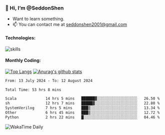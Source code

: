 ### 👋 Hi, I’m @SeddonShen
- Want to learn something.
- 📫 You can contact me at seddonshen2001@gmail.com

#### Technologies:

![skills](https://skillicons.dev/icons?i=scala,js,html,css,bootstrap,jquery,c,cpp,cloudflare,django,docker,flask,git,github,githubactions,linux,latex,mysql,nodejs,ps,php,pr,py,raspberrypi,redis,unreal,v,vscode,vue,bash)

#### Monthly Coding:
[![Top Langs](https://github-readme-stats.vercel.app/api/top-langs?username=seddonshen&show_icons=true&locale=en&layout=compact&hide=html&langs_count=8)](https://github.com/SeddonShen/)
[![Anurag's github stats](https://github-readme-stats.vercel.app/api?username=SeddonShen&count_private=true&show_icons=true)](https://github.com/anuraghazra/github-readme-stats)
<!--START_SECTION:waka-->

```txt
From: 13 July 2024 - To: 12 August 2024

Total Time: 53 hrs 8 mins

Scala             14 hrs 5 mins   ██████▓░░░░░░░░░░░░░░░░░░   26.50 %
sh                12 hrs 7 mins   █████▓░░░░░░░░░░░░░░░░░░░   22.80 %
SystemVerilog     7 hrs 5 mins    ███▒░░░░░░░░░░░░░░░░░░░░░   13.34 %
Other             6 hrs 45 mins   ███▒░░░░░░░░░░░░░░░░░░░░░   12.72 %
Python            2 hrs 22 mins   █░░░░░░░░░░░░░░░░░░░░░░░░   04.46 %
```

<!--END_SECTION:waka-->

![WakaTime Daily](https://wakatime.com/share/@seddon2001/61a7e342-5f12-4fea-bf92-1fac161e97d6.svg)
<!---
SeddonShen/SeddonShen is a ✨ special ✨ repository because its `README.md` (this file) appears on your GitHub profile.
You can click the Preview link to take a look at your changes.
--->
